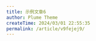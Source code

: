 ```yaml
---
title: 示例文章6
author: Plume Theme
createTime: 2024/03/01 22:55:35
permalink: /article/v9fejej9/
---
```

